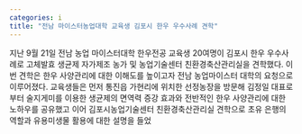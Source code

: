 ```yaml
---
categories: i
title: "전남 마이스터농업대학 교육생 김포시 한우 우수사례 견학"
---
```

지난 9월 21일 전남 농업 마이스터대학 한우전공 교육생 20여명이 김포시 한우 우수사례로 고체발효 생균제 자가제조 농가 및 농업기술센터 친환경축산관리실을 견학했다. 이번 견학은 한우 사양관리에 대한 이해도를 높이고자 전남 농업마이스터 대학의 요청으로 이루어졌다. 교육생들은 먼저 통진읍 가현리에 위치한 선정농장을 방문해 김정일 대표로부터 술지게미를 이용한 생균제의 면역력 증강 효과와 전반적인 한우 사양관리에 대한 노하우를 공유했고 이어 김포시농업기술센터 친환경축산관리실 견학으로 초유 은행의 역할과 유용미생물 활용에 대한 설명을 들었